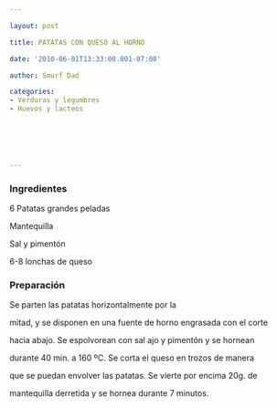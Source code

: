 ```yaml
---

layout: post

title: PATATAS CON QUESO AL HORNO

date: '2010-06-01T13:33:00.001-07:00'

author: Smurf Dad

categories:
- Verduras y legumbres
- Huevos y lacteos






---
```


<h3>Ingredientes</h3>

6 Patatas grandes peladas

Mantequilla

Sal y pimentón

6-8 lonchas de queso

<h3>Preparación</h3>

Se parten las patatas horizontalmente por la

mitad, y se disponen en una fuente de horno engrasada con el corte

hacia abajo. Se espolvorean con sal ajo y pimentón y se hornean

durante 40 min. a 160 ºC. Se corta el queso en trozos de manera

que se puedan envolver las patatas. Se vierte por encima 20g. de

mantequilla derretida y se hornea durante 7 minutos.